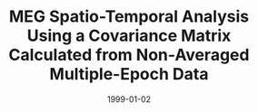 ---
title: "MEG Spatio-Temporal Analysis Using a Covariance Matrix Calculated from Non-Averaged Multiple-Epoch Data"
collection: publications
permalink: /publication/1999_meg-spatio-temporal-analysis-using-a-covariance-ma
date: 1999-01-02
year: 1999
venue: 'IEEE Transactions on Biomedical Engineering'
authors: 'Sekihara K, Poeppel D, Miyauchi S, Takino R, Fujimaki N, Miyashita Y'
number: '19'
citation: 'Sekihara K, Poeppel D, Miyauchi S, Takino R, Fujimaki N, Miyashita Y (1999). MEG Spatio-Temporal Analysis Using a Covariance Matrix Calculated from Non-Averaged Multiple-Epoch Data. IEEE Transactions on Biomedical Engineering.'
category: 'article'
---